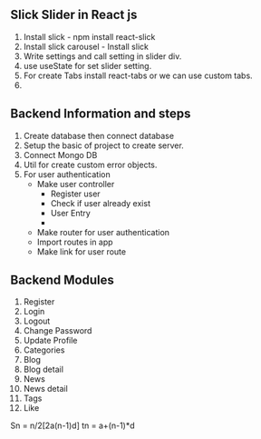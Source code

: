 ## Slick Slider in React js

1. Install slick - npm install react-slick
2. Install slick carousel - Install slick
3. Write settings and call setting in slider div.
4. use useState for set slider setting.
5. For create Tabs install react-tabs or we can use custom tabs.
6.

## Backend Information and steps

1. Create database then connect database
2. Setup the basic of project to create server.
3. Connect Mongo DB
4. Util for create custom error objects.
5. For user authentication
   - Make user controller
     - Register user
     - Check if user already exist
     - User Entry
     -
   - Make router for user authentication
   - Import routes in app
   - Make link for user route

## Backend Modules

1. Register
2. Login
3. Logout
4. Change Password
5. Update Profile
6. Categories
7. Blog
8. Blog detail
9. News
10. News detail
11. Tags
12. Like

Sn = n/2[2a(n-1)d]
tn = a+(n-1)\*d
